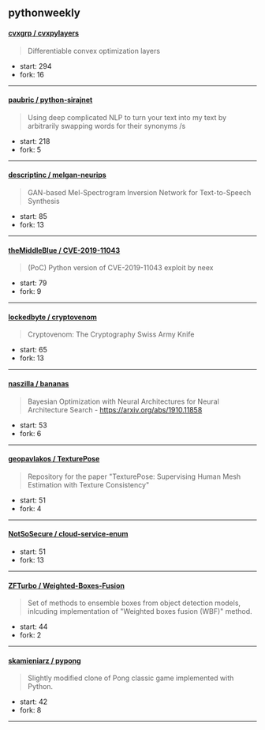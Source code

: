## pythonweekly

#### [cvxgrp / cvxpylayers](https://github.com/cvxgrp/cvxpylayers)

> Differentiable convex optimization layers

+ start: 294
+ fork: 16

----


#### [paubric / python-sirajnet](https://github.com/paubric/python-sirajnet)

> Using deep complicated NLP to turn your text into my text by arbitrarily swapping words for their synonyms /s

+ start: 218
+ fork: 5

----


#### [descriptinc / melgan-neurips](https://github.com/descriptinc/melgan-neurips)

> GAN-based Mel-Spectrogram Inversion Network for Text-to-Speech Synthesis

+ start: 85
+ fork: 13

----


#### [theMiddleBlue / CVE-2019-11043](https://github.com/theMiddleBlue/CVE-2019-11043)

> (PoC) Python version of CVE-2019-11043 exploit by neex

+ start: 79
+ fork: 9

----


#### [lockedbyte / cryptovenom](https://github.com/lockedbyte/cryptovenom)

> Cryptovenom: The Cryptography Swiss Army Knife

+ start: 65
+ fork: 13

----


#### [naszilla / bananas](https://github.com/naszilla/bananas)

> Bayesian Optimization with Neural Architectures for Neural Architecture Search - https://arxiv.org/abs/1910.11858

+ start: 53
+ fork: 6

----


#### [geopavlakos / TexturePose](https://github.com/geopavlakos/TexturePose)

> Repository for the paper "TexturePose: Supervising Human Mesh Estimation with Texture Consistency"

+ start: 51
+ fork: 4

----


#### [NotSoSecure / cloud-service-enum](https://github.com/NotSoSecure/cloud-service-enum)

> 

+ start: 51
+ fork: 13

----


#### [ZFTurbo / Weighted-Boxes-Fusion](https://github.com/ZFTurbo/Weighted-Boxes-Fusion)

> Set of methods to ensemble boxes from object detection models, inlcuding implementation of "Weighted boxes fusion (WBF)" method.

+ start: 44
+ fork: 2

----


#### [skamieniarz / pypong](https://github.com/skamieniarz/pypong)

> Slightly modified clone of Pong classic game implemented with Python.

+ start: 42
+ fork: 8

----

